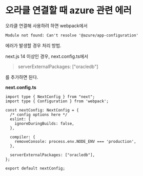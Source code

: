 # 오라클 연결할 때 azure 관련 에러

오라클 연결해 사용하려 하면 webpack에서 

`Module not found: Can't resolve '@azure/app-configuration'`

에러가 발생할 경우 처리 방법.

next.js 14 이상인 경우, next.config.ts에서 

> serverExternalPackages: ["oracledb"]

를 추가하면 된다. 

**next.config.ts**
```
import type { NextConfig } from "next";
import type { Configuration } from 'webpack';

const nextConfig: NextConfig = {
  /* config options here */
  eslint: {
    ignoreDuringBuilds: false,
  }, 

  compiler: {
    removeConsole: process.env.NODE_ENV === 'production',
  },

  serverExternalPackages: ["oracledb"],
};

export default nextConfig;
```